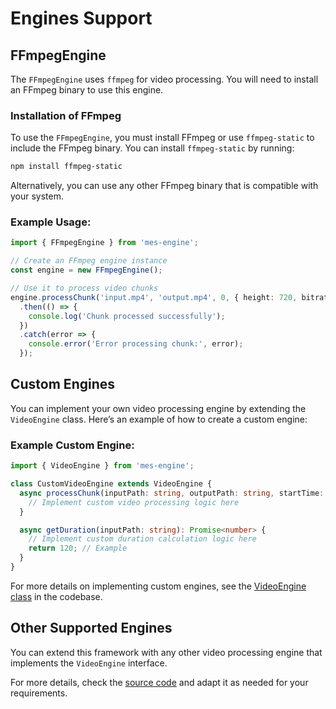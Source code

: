 # Engines Support

## FFmpegEngine
The `FFmpegEngine` uses `ffmpeg` for video processing. You will need to install an FFmpeg binary to use this engine.

### Installation of FFmpeg
To use the `FFmpegEngine`, you must install FFmpeg or use `ffmpeg-static` to include the FFmpeg binary. You can install `ffmpeg-static` by running:

```bash
npm install ffmpeg-static
```

Alternatively, you can use any other FFmpeg binary that is compatible with your system.

### Example Usage:

```typescript
import { FFmpegEngine } from 'mes-engine';

// Create an FFmpeg engine instance
const engine = new FFmpegEngine();

// Use it to process video chunks
engine.processChunk('input.mp4', 'output.mp4', 0, { height: 720, bitrate: '2000k' })
  .then(() => {
    console.log('Chunk processed successfully');
  })
  .catch(error => {
    console.error('Error processing chunk:', error);
  });
```

## Custom Engines
You can implement your own video processing engine by extending the `VideoEngine` class. Here’s an example of how to create a custom engine:

### Example Custom Engine:

```typescript
import { VideoEngine } from 'mes-engine';

class CustomVideoEngine extends VideoEngine {
  async processChunk(inputPath: string, outputPath: string, startTime: number, quality: any): Promise<void> {
    // Implement custom video processing logic here
  }

  async getDuration(inputPath: string): Promise<number> {
    // Implement custom duration calculation logic here
    return 120; // Example
  }
}
```

For more details on implementing custom engines, see the [VideoEngine class](../src/core/VideoEngine.ts) in the codebase.

## Other Supported Engines
You can extend this framework with any other video processing engine that implements the `VideoEngine` interface.

For more details, check the [source code](https://github.com/Bum-Ho12/mes-engine) and adapt it as needed for your requirements.
